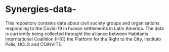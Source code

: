 # Synergies-data-
This repository contains data about civil society groups and organisations responding to the Covid-19 in human settlements in Latin America. The data is currrently being collected throught the alliance between Habitants Interntational Coallition (HIC) the Platform for the Right to the City, Instituto Polis, UCLG and COiNVITE.
